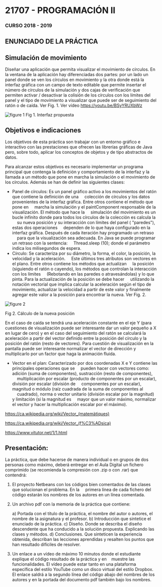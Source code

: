 # 21707 - PROGRAMACIÓN II

### CURSO 2018 - 2019

## ENUNCIADO DE LA PRÁCTICA

## Simulación de movimiento

Diseñar una aplicación que permita visualizar el movimiento de círculos. En la ventana de la aplicación hay
diferenciadas dos partes: por un lado un panel donde se ven los círculos en movimiento y la otra donde está la
interfaz gráfica con un campo de texto editable que permite insertar el número de círculos de la simulación y
dos cajas de verificación que permiten activar / desactivar la colisión de los círculos con los límites del
panel y el tipo de movimiento a visualizar que puede ser de seguimiento del ratón o de caída. Ver Fig. 1.
Ver vídeo https://youtu.be/BSyYRUXbWz


![figure 1](https://i.ibb.co/bgwTtgZ/figure-1.png)
Fig 1. Interfaz propuesta

## Objetivos e indicaciones

Los objetivos de esta práctica son trabajar con un entorno gráfico e interactivo con las prestaciones que
ofrecen las librerías gráficas de Java pero, sobre todo, aplicar los conceptos de objetos y de tipo
abstractos de datos.

Para alcanzar estos objetivos es necesario implementar un programa principal que contenga la definición y
comportamiento de la interfaz y la llamada a un método que pone en marcha la simulación o el movimiento de los
círculos. Además se han de definir las siguientes clases:

- Panel de círculos: Es un panel gráfico activo a los movimientos del ratón que contiene la definición de una
    colección de círculos y los datos provenientes de la interfaz gráfica. Entre otros contiene el método que pone en
    marcha la simulación y el paintComponent responsable de la visualización. El método que hace la
    simulación del movimiento es un bucle infinito donde para todos los círculos de la colección es calcula la
    su nueva posición y su interacción con límites del panel ( "paredes"), estas dos operaciones
    dependen de lo que haya configurado en la interfaz gráfica. Después de cada iteración hay programado un retraso
    para que la visualización sea adecuada. En Java se puede programar un retraso con la sentencia:
    Thread.sleep (10); donde el parámetro indica los milisegundos de espera.
- Círculo: Se caracteriza por su diámetro, la forma, el color, la posición, la velocidad y la aceleración.
    Este últimos tres atributos son vectores en el plano. Entre otros contiene los métodos que actualizan
    la posición (siguiendo el ratón o cayendo), los métodos que controlan la interacción con los límites
    (Rebotando en las paredes o atravesándolas) y lo que pinta. Para la actualización de la posición se debe hacer
    utilizando la notación vectorial que implica calcular la aceleración según el tipo de movimiento,
    actualizar la velocidad a partir de este valor y finalmente agregar este valor a la posición para
    encontrar la nueva. Ver Fig. 2.

![figure 2](https://i.ibb.co/dbmxtD8/figure-2.png)

Fig 2. Cálculo de la nueva posición


  En el caso de caída se tendrá una aceleración constante en el eje Y (para cuestiones de
  visualización puede ser interesante dar un valor pequeño a X en lugar de cero) y en el caso del seguimiento
  del ratón se calculará la aceleración a partir del vector definido entre la posición del círculo y la
  posición del ratón (resto de vectores). Para cuestión de visualización en la pantalla puede ser interesante
  normalizar el vector de dirección y multiplicarlo por un factor que haga la animación fluida.

- Vector en el plan: Caracterizado por dos coordenadas X e Y contiene las principales operaciones que se
    pueden hacer con vectores como: adición (suma de componentes), sustracción (resto de componentes),
    multiplicación por escalar (producto de componentes por un escalar), división por escalar (división de
    componentes por un escalar), magnitud o módulo (raíz cuadrada de la suma de componentes al
    cuadrado), norma o vector unitario (división escalar por la magnitud) y limitación (si la magnitud es
    mayor que un valor máximo, normalizar el vector y hacer la multiplicación escalar por el máximo).


https://ca.wikipedia.org/wiki/Vector_(matemàtiques)

https://ca.wikipedia.org/wiki/Vector_(f%C3%ADsica)

https://www.vitutor.net/1/1.html

## Presentación:

La práctica, que debe hacerse de manera individual o en grupos de dos personas como máximo, deberá
entregar en el Aula Digital un fichero comprimido (se recomienda la compresión con .zip o con .rar) que contendrá:

1. El proyecto Netbeans con los códigos bien comentados de las clases que solucionan el problema. En la
    primera línea de cada fichero del código estarán los nombres de los autores en un línea comentada.
2. Un archivo pdf con la memoria de la práctica que contiene:

    a) Portada con el título de la práctica, el nombre del autor o autores, el nombre de la asignatura y el
    profesor.
    b) Introducción que sintetice el enunciado de la práctica.
    c) Diseño. Donde se describa el diseño descendente que ha conducido a la solución propuesta.
    Explicando las clases y métodos.
    d) Conclusiones. Que sinteticen la experiencia obtenida, describan las lecciones aprendidas y
    resalten los puntos que han resultado difíciles de resolver.

3. Un enlace a un vídeo de máximo 10 minutos donde el estudiante explique el código resultado de la práctica y en
   muestre las funcionalidades. El vídeo puede estar tanto en una plataforma específica del estilo YouTube como
   un disco virtual del estilo Dropbox. El enlace saldrá a la segundo línea del código abajo del nombres de los autores y
   en la portada del documento pdf también bajo los nombres.
